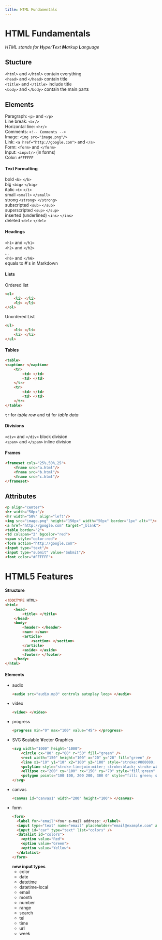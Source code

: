 ```yaml
---
title: HTML Fundamentals
---
```


# HTML Fundamentals

*HTML stands for **H**yper**T**ext **M**arkup **L**anguage*  

## Stucture

`<html>` and `</html>` contain everything  
`<head>` and `</head>` contain title  
`<title>` and `</title>` include title  
`<body>` and `</body>` contain the main parts  

## Elements

Paragraph: `<p>` and `</p>`  
Line break: `<br/>`  
Horizontal line: `<hr/>`  
Comments: `<!-- Comments -->`  
Image: `<img src="image.png"/>`  
Link: `<a href="http://google.com">` and `</a>`  
Form: `<form>` and `</form>`  
Input: `<input/>` (in forms)  
Color: `#FFFFFF`


#### Text Formatting  

bold `<b>` `</b>`  
big `<big>` `</big>`  
italic `<i>` `</i>`  
small `<small>` `</small>`  
strong `<strong>` `</strong>`  
subscripted `<sub>` `</sub>`  
superscripted `<sup>` `</sup>`  
inserted (underlined) `<ins>` `</ins>`  
deleted `<del>` `</del>`  

#### Headings 

`<h1>` and `</h1>`  
`<h2>` and `</h2>`  
...  
`<h6>` and `</h6>`  
equals to \#'s in Markdown  

#### Lists  

Ordered list 
```html
<ol>
    <li> </li>
    <li> </li>
</ol>
```  
Unordered List 
```html
<ul>
    <li> </li>
    <li> </li>
</ul>
```  

#### Tables  
```html
<table>
<caption> </caption>
    <tr>
        <td> </td>
        <td> </td>
    </tr>
    <tr>
        <td> </td>
        <td> </td>
    </tr>
</table>
```
`tr` for *table row* and `td` for *table data*

#### Divisions

`<div>` and `</div>` block division  
`<span>` and `</span>` inline division  

#### Frames

```html
<frameset cols="25%,50%,25">
    <frame src="a.html"/>
    <frame src="b.html"/>
    <frame src="c.html"/>
</frameset>
```

## Attributes  

```html
<p align="center">  
<hr width="50px"/>  
<hr width="50%" align="left"/>  
<img src="image.png" height="150px" width="50px" border="1px" alt=""/>  
<a href="http://google.com" target="_blank">  
<table border="2">  
<td colspan="2" bgcolor="red">
<span style="color:red">
<form action="http://google.com">
<input type="text"/>
<input type="submit" value="Submit"/>
<font color="#FFFFFF">
```


# HTML5 Features  

#### Structure  
```html
<!DOCTYPE HTML>
<html>
    <head>
        <title> </title>
    </head>
    <body>
        <header> </header>
        <nav> </nav>
        <article>
            <section> </section>
        </article>
        <aside> </aside>
        <footer> </footer>
    </body>
</html>
```

#### Elements  

- audio  
  ```html
  <audio src="audio.mp3" controls autoplay loop> </audio>
  ```  
- video  
  ```html
  <video> </video>
  ```  
- progress  
  ```html
  <progress min="0" max="100" value="45"> </progress>
  ```  
- SVG **S**calable **V**ector **G**raphics  
  ```html
  <svg width="1000" height="1000">
      <circle cx="80" cy="80" r="50" fill="green" />
      <rect width="150" height="100" x="20" y="20" fill="green" />
      <line x1="10" y1="10" x2="100" y2="100" style="stroke:#000000; stroke-linecap:round; stroke-width:20" />
      <polyline style="stroke-linejoin:miter; stroke:black; stroke-width:12; fill: none;" points="100 100, 150 150, 200 100" />
      <ellipse cx="200" cy="100" rx="150" ry="70" style="fill:green" />
      <polygon points="100 100, 200 200, 300 0" style="fill: green; stroke:black;" />
  </svg>
  ```
- canvas  
  ```html
  <canvas id="canvas1" width="200" height="100"> </canvas>
  ```
- form
  ```html
  <form>
    <label for="email">Your e-mail address: </label> 
    <input type="text" name="email" placeholder="email@example.com" autofocus required/> 
    <input id="car" type="text" list="colors" />
    <datalist id="colors">
      <option value="Red">
      <option value="Green">
      <option value="Yellow">
    </datalist>
  </form>
  ```  
  **new input types**  
    - color  
    - date  
    - datetime  
    - datetime-local  
    - email  
    - month  
    - number  
    - range  
    - search  
    - tel  
    - time  
    - url  
    - week  
  
